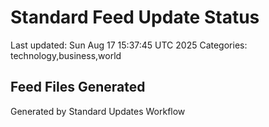 # Standard Feed Update Status
Last updated: Sun Aug 17 15:37:45 UTC 2025
Categories: technology,business,world

## Feed Files Generated

Generated by Standard Updates Workflow
